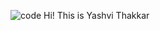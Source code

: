![code](https://github.com/user-attachments/assets/a5128bec-294c-40a8-b620-17c7d7191cf5)
Hi! This is Yashvi Thakkar
